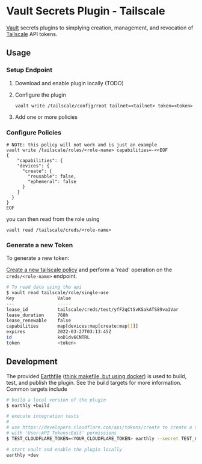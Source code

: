 # Vault Secrets Plugin - Tailscale

[Vault][vault] secrets plugins to simplying creation, management, and
revocation of [Tailscale][tailscale] API tokens.

## Usage

### Setup Endpoint

1. Download and enable plugin locally (TODO)

2. Configure the plugin

   ```
   vault write /tailscale/config/root tailnet=<tailnet> token=<token>
   ```

3. Add one or more policies

### Configure Policies

```
# NOTE: this policy will not work and is just an example
vault write /tailscale/roles/<role-name> capabilities=-<<EOF
{
	"capabilities": {
    "devices": {
      "create": {
        "reusable": false,
        "ephemeral": false
      }
    }
  }
}
EOF
```

you can then read from the role using

```
vault read /tailscale/creds/<role-name>
```

### Generate a new Token

To generate a new token:

[Create a new tailscale policy](#configure-policies) and perform a 'read' operation on the `creds/<role-name>` endpoint.

```bash
# To read data using the api
$ vault read tailscale/role/single-use
Key                Value
---                -----
lease_id           tailscale/creds/test/yfF2qCtSvKSakATS89va1Var
lease_duration     768h
lease_renewable    false
capabilities       map[devices:map[create:map[]]]
expires            2022-03-27T03:13:45Z
id                 koD1dv6CNTRL
token              <token>
```

## Development

The provided [Earthfile] ([think makefile, but using
docker](https://earthly.dev)) is used to build, test, and publish the plugin.
See the build targets for more information. Common targets include

```bash
# build a local version of the plugin
$ earthly +build

# execute integration tests
#
# use https://developers.cloudflare.com/api/tokens/create to create a token
# with 'User:API Tokens:Edit' permissions
$ TEST_CLOUDFLARE_TOKEN=<YOUR_CLOUDFLARE_TOKEN> earthly --secret TEST_CLOUDFLARE_TOKEN +test

# start vault and enable the plugin locally
earthly +dev
```

[vault]: https://www.vaultproject.io/
[tailscale]: https://tailscale.com/
[earthfile]: ./Earthfile
